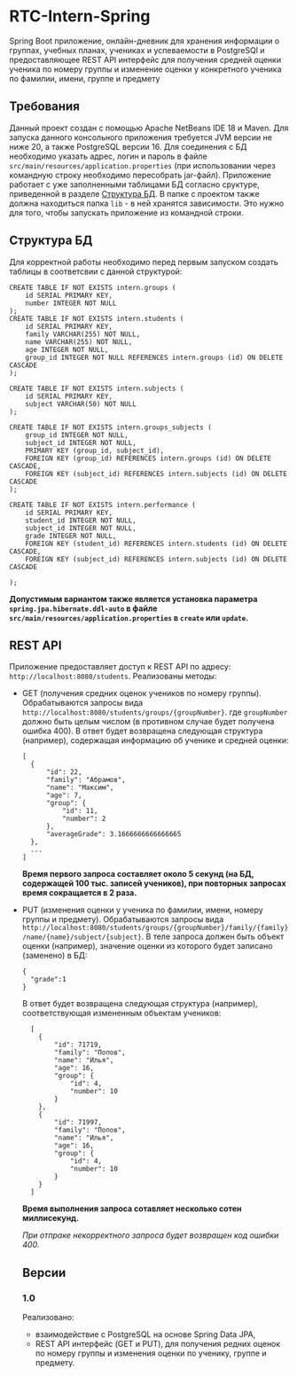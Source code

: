 # RTC-Intern-Spring
Spring Boot приложение, онлайн-дневник для хранения информации о группах, учебных планах, учениках и успеваемости в PostgreSQl и предоставляющее REST API интерфейс для получения средней оценки ученика по номеру группы и изменение оценки у конкретного ученика по фамилии, имени, группе и предмету

## Требования
Данный проект создан с помощью Apache NetBeans IDE 18 и Maven. Для запуска данного консольного приложения требуется JVM версии не ниже 20, а также PostgreSQL версии 16. Для соединения с БД необходимо указать адрес, логин и пароль в файле `src/main/resources/application.properties` (при использовании через командную строку необходимо пересобрать jar-файл). Приложение работает с уже заполненными таблицами БД согласно сруктуре, приведенной в разделе [Структура БД](https://github.com/deddanluz/RTC-Intern-Spring/tree/main#структура-бд). В папке с проектом также должна находиться папка `lib` - в ней хранятся зависимости. Это нужно для того, чтобы запускать приложение из командной строки.

## Структура БД
Для корректной работы необходимо перед первым запуском создать таблицы в соответсвии с данной структурой:

```
CREATE TABLE IF NOT EXISTS intern.groups (
    id SERIAL PRIMARY KEY,
    number INTEGER NOT NULL
);
CREATE TABLE IF NOT EXISTS intern.students (
    id SERIAL PRIMARY KEY,
    family VARCHAR(255) NOT NULL,
	name VARCHAR(255) NOT NULL,
	age INTEGER NOT NULL,
    group_id INTEGER NOT NULL REFERENCES intern.groups (id) ON DELETE CASCADE
);

CREATE TABLE IF NOT EXISTS intern.subjects (
    id SERIAL PRIMARY KEY,
	subject VARCHAR(50) NOT NULL
);

CREATE TABLE IF NOT EXISTS intern.groups_subjects (
	group_id INTEGER NOT NULL,
    subject_id INTEGER NOT NULL,
    PRIMARY KEY (group_id, subject_id),
    FOREIGN KEY (group_id) REFERENCES intern.groups (id) ON DELETE CASCADE,
    FOREIGN KEY (subject_id) REFERENCES intern.subjects (id) ON DELETE CASCADE
);

CREATE TABLE IF NOT EXISTS intern.performance (
    id SERIAL PRIMARY KEY,
	student_id INTEGER NOT NULL,
    subject_id INTEGER NOT NULL,
    grade INTEGER NOT NULL,
    FOREIGN KEY (student_id) REFERENCES intern.students (id) ON DELETE CASCADE,
    FOREIGN KEY (subject_id) REFERENCES intern.subjects (id) ON DELETE CASCADE

);
```
**Допустимым вариантом также является установка параметра `spring.jpa.hibernate.ddl-auto` в файле `src/main/resources/application.properties` в `create` или `update`.**

## REST API
Приложение предоставляет доступ к REST API по адресу: `http://localhost:8080/students`. Реализованы методы:
- GET (получения средних оценок учеников по номеру группы).
  Обрабатываются запросы вида `http://localhost:8080/students/groups/{groupNumber}`.
  где `groupNumber` должно быть целым числом (в противном случае будет получена ошибка 400).
  В ответ будет возвращена следующая структура (например), содержащая информацию об ученике и средней оценки:

  ```
  [
    {
        "id": 22,
        "family": "Абрамов",
        "name": "Максим",
        "age": 7,
        "group": {
            "id": 11,
            "number": 2
        },
        "averageGrade": 3.1666666666666665
    },
    ...
  ]
  ```
  **Время первого запроса составляет около 5 секунд (на БД, содержащей 100 тыс. записей учеников), при повторных запросах время сокращается в 2 раза.**
  
- PUT (изменения оценки у ученика по фамилии, имени, номеру группы и предмету).
  Обрабатываются запросы вида `http://localhost:8080/students/groups/{groupNumber}/family/{family}/name/{name}/subject/{subject}`.
  В теле запроса должен быть объект оценки (например), значение оценки из которого будет записано (заменено) в БД:

  ```
  {
    "grade":1
  }
  ```

  В ответ будет возвращена следующая структура (например), соответствующая измененным объектам учеников:

  ```
    [
      {
          "id": 71719,
          "family": "Попов",
          "name": "Илья",
          "age": 16,
          "group": {
              "id": 4,
              "number": 10
          }
      },
      {
          "id": 71997,
          "family": "Попов",
          "name": "Илья",
          "age": 16,
          "group": {
              "id": 4,
              "number": 10
          }
      }
    ]
  ```
  **Время выполнения запроса сотавляет несколько сотен миллисекунд.**

  _При отпраке некорректного запроса будет возвращен код ошибки 400._

  ## Версии

  ### 1.0
  Реализовано:
  - взаимодействие с PostgreSQL на основе Spring Data JPA,
  - REST API интерфейс (GET и PUT), для получения редних оценок по номеру группы и изменения оценки по ученику, группе и предмету.
